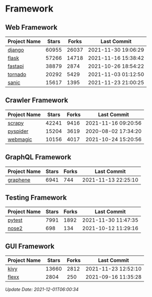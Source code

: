 # Framework

## Web Framework
| Project Name | Stars | Forks | Last Commit |
| ------------ | ----- | ----- | ----------- |
| [django](https://github.com/django/django) | 60955 | 26037 | 2021-11-30 19:06:29 |
| [flask](https://github.com/pallets/flask) | 57266 | 14718 | 2021-11-16 15:38:42 |
| [fastapi](https://github.com/tiangolo/fastapi) | 38879 | 2874 | 2021-10-26 18:54:22 |
| [tornado](https://github.com/tornadoweb/tornado) | 20292 | 5429 | 2021-11-03 01:12:50 |
| [sanic](https://github.com/sanic-org/sanic) | 15617 | 1395 | 2021-11-23 21:00:25 |

## Crawler Framework
| Project Name | Stars | Forks | Last Commit |
| ------------ | ----- | ----- | ----------- |
| [scrapy](https://github.com/scrapy/scrapy) | 42241 | 9416 | 2021-11-16 09:20:56 |
| [pyspider](https://github.com/binux/pyspider) | 15204 | 3619 | 2020-08-02 17:34:20 |
| [webmagic](https://github.com/code4craft/webmagic) | 10156 | 4017 | 2021-10-24 15:20:56 |

## GraphQL Framework
| Project Name | Stars | Forks | Last Commit |
| ------------ | ----- | ----- | ----------- |
| [graphene](https://github.com/graphql-python/graphene) | 6941 | 744 | 2021-11-13 22:25:10 |

## Testing Framework
| Project Name | Stars | Forks | Last Commit |
| ------------ | ----- | ----- | ----------- |
| [pytest](https://github.com/pytest-dev/pytest) | 7991 | 1892 | 2021-11-30 11:47:35 |
| [nose2](https://github.com/nose-devs/nose2) | 698 | 134 | 2021-10-12 11:29:16 |

## GUI Framework
| Project Name | Stars | Forks | Last Commit |
| ------------ | ----- | ----- | ----------- |
| [kivy](https://github.com/kivy/kivy) | 13660 | 2812 | 2021-11-23 12:52:10 |
| [flexx](https://github.com/flexxui/flexx) | 2804 | 250 | 2021-09-16 11:35:28 |

*Update Date: 2021-12-01T06:00:34*